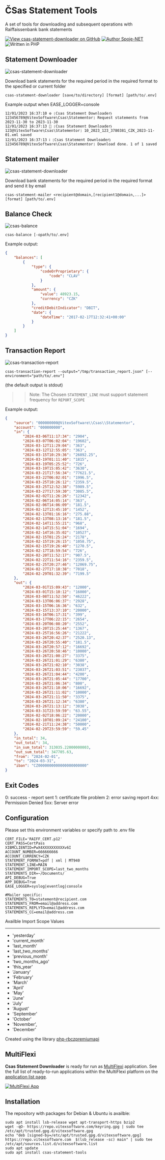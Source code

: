 ČSas Statement Tools
====================

A set of tools for downloading and subsequent operations with Raiffaissenbank bank statements

[![View csas-statement-downloader on GitHub](https://img.shields.io/github/stars/Spoje-NET/csas-statement-downloader?color=232323&label=csas-statement-downloader&logo=github&labelColor=232323)](https://github.com/Spoje-NET/csas-statement-downloader) 
[![Author Spoje-NET](https://img.shields.io/badge/Spoje-NET-b820f9?labelColor=b820f9&logo=githubsponsors&logoColor=fff)](https://github.com/Spoje-NET) ![Written in PHP](https://img.shields.io/static/v1?label=&message=PHP&color=777BB4&logo=php&logoColor=FFFFFF)


Statement Downloader
--------------------

![csas-statement-downloader](csas-statement-downloader.svg?raw=true)

Download bank statements for the required period in the required format to the specified or current folder

```shell
csas-statement-downloader [save/to/directory] [format] [path/to/.env]
```

Example output when EASE_LOGGER=console

```
12/01/2023 16:37:10 ⚙ ❲Csas Statement Downloader⦒123456789@VitexSoftware\Csas\Statementor❳ Request statements from 2023-11-30 to 2023-11-30
12/01/2023 16:37:13 🌼 ❲Csas Statement Downloader⦒123@VitexSoftware\Csas\Statementor❳ 10_2023_123_3780381_CZK_2023-11-01.xml saved
12/01/2023 16:37:13 ℹ ❲Csas Statement Downloader⦒123456789@VitexSoftware\Csas\Statementor❳ Download done. 1 of 1 saved

```

Statement mailer
----------------

![csas-statement-downloader](csas-statement-mailer.svg?raw=true)

Download bank statements for the required period in the required format and send it by email

```shell
csas-statement-mailer <recipient@domain,[recipient1@domain,...]> [format] [path/to/.env]
```

Balance Check
-------------

![csas-balance](csas-balance.svg?raw=true)

```shell
csas-balance [-opath/to/.env]
```

Example output:

```json
{
    "balances": [
        {
            "type": {
                "codeOrProprietary": {
                    "code": "CLAV"
                }
            },
            "amount": {
                "value": 48923.15,
                "currency": "CZK"
            },
            "creditDebitIndicator": "DBIT",
            "date": {
                "dateTime": "2017-02-17T12:32:41+00:00"
            }
        }
    ]
}
```

Transaction Report
------------------

![csas-transaction-report](csas-transaction-report.svg?raw=true)

```shell
csas-transaction-report --output="/tmp/transaction_report.json" [--environment="path/to/.env"]
```
(the default output is stdout)

>> Note: The Chosen `STATEMENT_LINE` must support statement frequency for `REPORT_SCOPE` 

Example output:

```json
{
    "source": "000000000@VitexSoftware\\Csas\\Statementor",
    "account": "000000000",
    "in": {
        "2024-03-06T11:17:34": "2904",
        "2024-03-07T06:02:04": "19602",
        "2024-03-12T11:29:04": "363",
        "2024-03-12T12:55:05": "363",
        "2024-03-15T10:29:36": "26892.25",
        "2024-03-19T01:11:40": "1815",
        "2024-03-19T05:25:52": "726",
        "2024-03-19T15:05:42": "3630",
        "2024-03-21T17:56:34": "77621.5",
        "2024-03-22T06:02:01": "1996.5",
        "2024-03-25T10:26:12": "2359.5",
        "2024-03-25T12:52:38": "5989.5",
        "2024-03-27T17:59:30": "3085.5",
        "2024-02-02T11:26:26": "12342",
        "2024-02-06T14:05:14": "363",
        "2024-02-06T14:06:09": "181.5",
        "2024-02-12T13:45:10": "1452",
        "2024-02-13T01:16:16": "275.88",
        "2024-02-13T08:13:16": "181.5",
        "2024-02-14T11:55:21": "968",
        "2024-02-14T15:51:04": "1694",
        "2024-02-14T16:35:02": "10527",
        "2024-02-15T01:25:24": "2178",
        "2024-02-15T19:26:15": "1058.75",
        "2024-02-15T19:26:40": "1270.5",
        "2024-02-17T18:59:54": "726",
        "2024-02-20T11:52:17": "907.5",
        "2024-02-22T11:54:16": "2359.5",
        "2024-02-25T20:27:46": "12069.75",
        "2024-02-27T17:18:38": "7018",
        "2024-02-29T01:32:39": "7199.5"
    },
    "out": {
        "2024-03-01T15:09:43": "12000",
        "2024-03-01T15:10:12": "16000",
        "2024-03-08T11:52:50": "46222",
        "2024-03-13T06:06:37": "2928",
        "2024-03-15T06:16:36": "632",
        "2024-03-15T13:37:10": "20000",
        "2024-03-16T06:17:31": "399",
        "2024-03-17T06:22:15": "2654",
        "2024-03-20T06:08:20": "2552",
        "2024-03-20T15:25:44": "1367",
        "2024-03-25T16:56:26": "21222",
        "2024-03-26T20:42:37": "2520.13",
        "2024-03-26T20:55:40": "181.5",
        "2024-03-26T20:57:12": "16692",
        "2024-03-26T20:58:46": "10000",
        "2024-03-26T21:00:27": "3375",
        "2024-03-26T21:01:29": "6380",
        "2024-03-26T21:02:10": "3038",
        "2024-03-26T21:03:51": "23037",
        "2024-03-26T21:04:44": "4200",
        "2024-03-26T21:05:44": "17700",
        "2024-03-26T21:06:34": "800",
        "2024-03-26T21:10:06": "16692",
        "2024-03-26T21:11:02": "10000",
        "2024-03-26T21:11:50": "3375",
        "2024-03-26T21:12:34": "6380",
        "2024-03-26T21:13:12": "3038",
        "2024-03-31T23:59:59": "63.55",
        "2024-02-02T18:06:22": "20000",
        "2024-02-10T01:09:24": "24100",
        "2024-02-21T11:24:38": "50000",
        "2024-02-29T23:59:59": "59.45"
    },
    "in_total": 34,
    "out_total": 34,
    "in_sum_total": 313035.22000000003,
    "out_sum_total": 347705.63,
    "from": "2024-02-01",
    "to": "2024-03-31",
    "iban": "CZ0000000000000000000000"
}
```

Exit Codes
----------

0: success - report sent
1: certificate file problem
2: error saving report
4xx: Permission Denied
5xx: Server error

Configuration
-------------

Please set this environment variables or specify path to .env file

```env
CERT_FILE='RAIFF_CERT.p12'
CERT_PASS=CertPass
XIBMCLIENTID=PwX4XXXXXXXXXXv6I
ACCOUNT_NUMBER=666666666
ACCOUNT_CURRENCY=CZK
STATEMENT_FORMAT=pdf | xml | MT940
STATEMENT_LINE=MAIN
STATEMENT_IMPORT_SCOPE=last_two_months
STATEMENTS_DIR=~/Documents/
API_DEBUG=True
APP_DEBUG=True
EASE_LOGGER=syslog|eventlog|console

#Mailer specific:
STATEMENTS_TO=statement@recipient.com
STATEMENTS_FROM=email@address.com
STATEMENTS_REPLYTO=email@address.com
STATEMENTS_CC=email@address.com
```


Availble Import Scope Values

----------------------------

* 'yesterday'
* 'current_month'
* 'last_month'
* 'last_two_months'
* 'previous_month'
* 'two_months_ago'
* 'this_year'
* 'January'
* 'February'
* 'March'
* 'April'
* 'May'
* 'June'
* 'July'
* 'August'
* 'September'
* 'October'
* 'November',
* 'December'

Created using the library [php-rbczpremiumapi](https://github.com/VitexSoftware/php-vitexsoftware-rbczpremiumapi)


MultiFlexi
----------

**Csas Statement Downloader** is ready for run as [MultiFlexi](https://multiflexi.eu) application.
See the full list of ready-to-run applications within the MultiFlexi platform on the [application list page](https://www.multiflexi.eu/apps.php).

[![MultiFlexi App](https://github.com/VitexSoftware/MultiFlexi/blob/main/doc/multiflexi-app.svg)](https://www.multiflexi.eu/apps.php)

Installation
------------

The repository with packages for Debian & Ubuntu is availble:

```shell
sudo apt install lsb-release wget apt-transport-https bzip2
wget -qO- https://repo.vitexsoftware.com/keyring.gpg | sudo tee /etc/apt/trusted.gpg.d/vitexsoftware.gpg
echo "deb [signed-by=/etc/apt/trusted.gpg.d/vitexsoftware.gpg]  https://repo.vitexsoftware.com  $(lsb_release -sc) main" | sudo tee /etc/apt/sources.list.d/vitexsoftware.list
sudo apt update
sudo apt install csas-statement-tools
```
